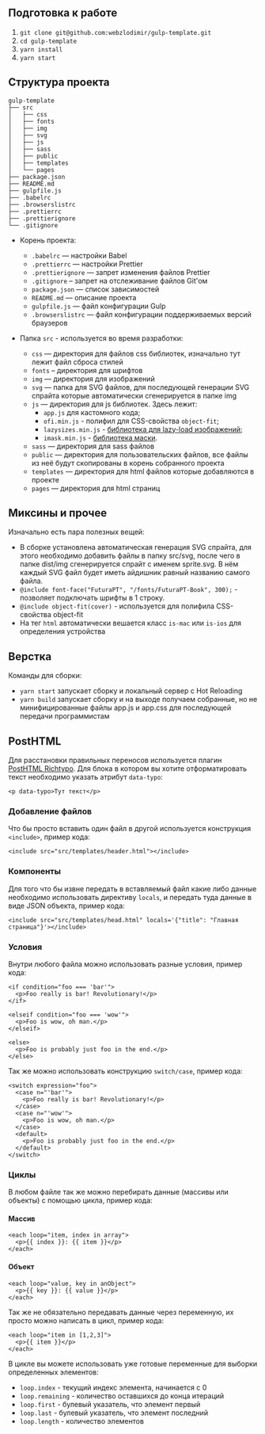 
## Подготовка к работе

1. `git clone git@github.com:webzlodimir/gulp-template.git`
2. `cd gulp-template`
3. `yarn install`
4. `yarn start`

## Структура проекта

```
gulp-template
├── src
│   ├── css
│   ├── fonts
│   ├── img
│   ├── svg
│   ├── js
│   ├── sass
│   ├── public
│   ├── templates
│   └── pages
├── package.json
├── README.md
├── gulpfile.js
├── .babelrc
├── .browserslistrc
├── .prettierrc
├── .prettierignore
└── .gitignore
```

* Корень проекта:
    * ```.babelrc``` — настройки Babel
    * ```.prettierrc``` — настройки Prettier
    * ```.prettierignore``` — запрет изменения файлов Prettier
    * ```.gitignore``` – запрет на отслеживание файлов Git'ом
    * ```package.json``` — список зависимостей
    * ```README.md``` — описание проекта
    * ```gulpfile.js``` — файл конфигурации Gulp
    * ```.browserslistrc``` — файл конфигурации поддерживаемых версий браузеров
    
* Папка ```src``` - используется во время разработки:
    * ```css``` — директория для файлов css библиотек, изначально тут лежит файл сброса стилей
    * ```fonts``` – директория для шрифтов
    * ```img``` — директория для изображений
    * ```svg``` — папка для SVG файлов, для последующей генерации SVG спрайта которые автоматически сгенерируется в папке img
    * ```js``` — директория для js библиотек. Здесь  лежит:
        - `app.js` для кастомного кода;
        - `ofi.min.js` - полифил для CSS-свойства `object-fit`;
        - `lazysizes.min.js` - [библиотека для lazy-load изображений](https://github.com/aFarkas/lazysizes);
        - `imask.min.js` - [библиотека маски](https://imask.js.org/guide.html).
    * ```sass``` — директория для sass файлов
    * ```public``` — директория для пользовательских файлов, все файлы из неё будут скопированы в корень собранного проекта
    * ```templates``` — директория для html файлов которые добавляются в проекте
    * ```pages``` — директория для html страниц

## Миксины и прочее
Изначально есть пара полезных вещей:
 - В сборке установлена автоматическая генерация SVG спрайта, для этого необходимо добавить файлы в папку src/svg, после чего в папке dist/img сгенерируется спрайт с именем sprite.svg. В нём каждый SVG файл будет иметь айдишник равный названию самого файла.
 - `@include font-face("FuturaPT", "/fonts/FuturaPT-Book", 300);` - позволяет подключать шрифты в 1 строку.
 - `@include object-fit(cover)` - используется для полифила CSS-свойства object-fit
 - На тег `html` автоматически вешается класс `is-mac` или `is-ios` для определения устройства
 
 ## Верстка
Команды для сборки:
 - `yarn start` запускает сборку и локальный сервер с Hot Reloading
 - `yarn build` запускает сборку и на выходе получаем собранные, но не минифицированные  файлы app.js и app.css для последующей передачи программистам
 
## PostHTML

Для расстановки правильных переносов используется плагин [PostHTML Richtypo](https://github.com/Grawl/posthtml-richtypo). Для блока в котором вы хотите отформатировать текст необходимо указать атрибут `data-typo`:
```
<p data-typo>Тут текст</p>
```

### Добавление файлов
Что бы просто вставить один файл в другой используется конструкция `<include>`, пример кода:
```
<include src="src/templates/header.html"></include>
```

### Компоненты
Для того что бы извне передать в вставляемый файл какие либо данные необходимо использовать директиву `locals`, и передать туда данные в виде JSON объекта, пример кода:
```
<include src="src/templates/head.html" locals='{"title": "Главная страница"}'></include>
```

### Условия
Внутри любого файла можно использовать разные условия, пример кода:
```
<if condition="foo === 'bar'">
  <p>Foo really is bar! Revolutionary!</p>
</if>

<elseif condition="foo === 'wow'">
  <p>Foo is wow, oh man.</p>
</elseif>

<else>
  <p>Foo is probably just foo in the end.</p>
</else>
```

Так же можно использовать конструкцию `switch/case`, пример кода:
```
<switch expression="foo">
  <case n="'bar'">
    <p>Foo really is bar! Revolutionary!</p>
  </case>
  <case n="'wow'">
    <p>Foo is wow, oh man.</p>
  </case>
  <default>
    <p>Foo is probably just foo in the end.</p>
  </default>
</switch>
```

### Циклы
В любом файле так же можно перебирать данные (массивы или объекты) с помощью цикла, пример кода:
#### Массив
```
<each loop="item, index in array">
  <p>{{ index }}: {{ item }}</p>
</each>
```

#### Объект
```
<each loop="value, key in anObject">
  <p>{{ key }}: {{ value }}</p>
</each>
```

Так же не обязательно передавать данные через переменную, их просто можно написать в цикл, пример кода:
```
<each loop="item in [1,2,3]">
  <p>{{ item }}</p>
</each>
```

В цикле вы можете использовать уже готовые переменные для выборки определенных элементов:
* `loop.index` - текущий индекс элемента, начинается с 0
* `loop.remaining` - количество оставшихся до конца итераций
* `loop.first` - булевый указатель, что элемент первый
* `loop.last` - булевый указатель, что элемент последний
* `loop.length` - количество элементов
